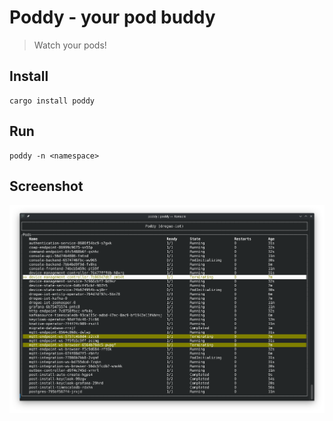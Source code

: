 # Poddy - your pod buddy

> Watch your pods!

## Install

```shell
cargo install poddy
```

## Run

```shell
poddy -n <namespace>
```

## Screenshot

![Example screenshot](docs/example1.png)
